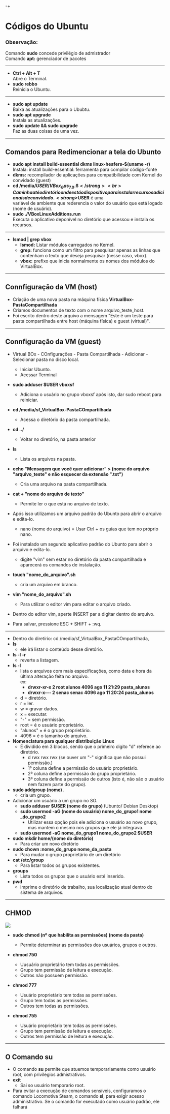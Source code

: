 -+<h1>Códigos do Ubuntu</h1>

<h3>Observação:</h3>
  Comando <strong>sudo</strong> concede privilégio de admistrador <br>
  Comando <strong>apt:</strong> gerenciador de pacotes 

---
- <strong>Ctrl + Alt + T </strong> <br>
  Abre o Terminal.
- <strong>sudo rebbo </strong> <br>
  Reinicia o Ubuntu.
---
- <strong>sudo apt update </strong> <br>
  Baixa as atualizações para o Ububtu.
- <strong>sudo apt upgrade </strong> <br>
  Instala as atualizações.
- <strong>sudo update && sudo upgrade </strong> <br>
  Faz as duas coisas de uma vez.
---
<strong>Comandos para Redimencionar a tela do Ubunto</strong>
---
- <strong>sudo apt install build-essential dkms linux-heafers-$(uname -r)</strong> <br>
  Instala: install build-essential: ferramenta para compilar código-fonte
- <strong>dkms:</strong> recompilador de aplicações para compatibilidade com Kernel do convidado (guest)
- <strong>cd /media/$USER/VBox_Gas_7.0.6</strong> <br>
  Caminha até o diretório onde está o dispositivo para instalar recursos adicionais de convidado. <strong>$USER</strong> é uma <br> variável de ambiente que rederencia o valor do usuário que está logado (nome de usuário). 
- <strong>sudo ./VBoxLinuxAdditions.run</strong> <br>
  Executa o aplicativo deponível no diretório que acessou e instala os recursos.
--- 
- <strong>lsmod | grep vbox</strong> <br>
  - <strong>lsmod:</strong> Listar módulos carregados no Kernel.
  - <strong>grep:</strong> funciona como um filtro para pesquisar apenas as linhas que contenham o texto que deseja pesquisar (nesse caso, vbox).
  - <strong>vbox:</strong> prefixo que inicia normalmente os nomes dos módulos do VirtualBox.
---
<strong>Connfiguração da VM (host)</strong>
---
<ul>
  <li>Criação de uma nova pasta na máquina física <strong>VirtualBox-PastaCompartilhada</strong></li>
  <li>Criamos documentos de texto com o nome arquivo_teste_host.</li>
  <li>Foi escrito dentro deste arquivo a mensagem "Este é um teste para pasta compartilhada entre host (máquina física) e guest (virtual)".</li>
</ul>

---
<strong>Connfiguração da VM (guest)</strong>
---
- Virtual BOx - COnfigurações - Pasta Compartilhada - Adicionar - Selecionar pasta no disco local.
  - Iniciar Ubunto.
  - Acessar Terminal
- <strong>sudo adduser $USER vboxsf</strong> <br>
  - Adiciona o usuário no grupo vboxsf após isto, dar sudo reboot para reiniciar. <br>
- <strong>cd /media/sf_VirtualBox-PastaCOmpartilhada</strong> <br>
  - Acessa o diretório da pasta compartilhada.
- <strong>cd ../</strong> <br>
  - Voltar no diretório, na pasta anterior
- <strong>ls</strong> <br>
  - Lista os arquivos na pasta.
- <strong>echo "Mensagem que você quer adicionar" > (nome do arquivo "arquivo_teste" e não esquecer da extensão ".txt")</strong> <br>
  - Cria uma arquivo na pasta compartilhada.
- <strong>cat + "nome do arquivo de texto"</strong> <br>
  - Permite ler o que está no arquivo de texto.

- Após isso utilizamos um arquivo padrão do Ubunto para abrir o arquivo e edita-lo.
  - nano (nome do arquivo) = Usar Ctrl + os guias que tem no próprio nano.
- Foi instalado um segundo aplicativo padrão do Ubunto para abrir o arquivo e edita-lo.
  - digite "vim" sem estar no diretório da pasta compartilhada e aparecerá os comandos de instalação.
- <strong>touch "nome_do_arquivo".sh</strong>
    - cria um arquivo em branco.
- <strong>vim "nome_do_arquivo".sh</strong>
  - Para utilizar o editor vim para editar o arquivo criado.
- Dentro do editor vim, aperte INSERT par a digitar dentro do arquivo.
- Para salvar, pressione ESC + SHIFT + :wq.
---
- Dentro do diretírio: cd /media/sf_VirtualBox_PastaCOmpartilhada,
- <strong>ls</strong> <br>
  - ele irá listar o conteúdo desse diretório.
 - <strong>ls -l -r</strong> <br>
   - reverte a listagem.
- <strong>ls -l</strong> <br>
  - lista o arquivos com mais especificações, como data e hora da última alteração feita no arquivo. <br>
  ex:
    - <strong>drwxr-xr-x 2 root alunos 4096 ago 11 21:29 pasta_alunos</strong>
    - <strong>drwxr-x--- 2 senac senac 4096 ago 11 20:24 pasta_alunos</strong>
  - d = diretório.
  - r = ler.
  - w = gravar dados.
  - x = executar.
  - "-" = sem permissão.
  - root = é o usuário proprietário.
  - "alunos" = é o grupo proprietário.
  - 4096 = é o tamanho do arquivo.
- <strong>Nomenclatura para qualquer distribuição Linux</strong>
  - É dividido em 3 blocos, sendo que o primeiro digito "d" referece ao diretório.
    - d rwx rwx rwx (se ouver um "-" significa que não possui permissão.)
    - 1ª coluna define a permissão do usuário proprietário.
    - 2ª coluna define a permissão do grupo proprietário.
    - 3ª coluna define a permissão de outros (isto é, não são o usuário nem fazem parte do grupo).
- <strong>sudo addgroup (nome) </strong>.
  - cria um grupo.
- Adicionar um usuário a um grupo no SO.
  - <strong>sudo adduser $USER (nome do grupo) </strong> (Ubunto/ Debian Desktop)
  - <strong>sudo usermod -aG (nome do usuário) nome_do_grupo1 nome _do_grupo2</strong> <br>
      - Utilizar essa opção pois ele adiciona o usuário ao novo grupo, mas mantem o mesmo nos grupos que ele já integrava.
  - <strong>sudo usermod -aG nome_do_grupo1 nome_do_grupo2 $USER</strong>
- <strong>sudo mkdir home/(nome do diretório)</strong>
  - Para criar um novo diretório
- <strong>sudo chown :nome_do_grupo nome_da_pasta</strong> <br>
  - Para mudar o grupo proprietário de um diretório
- <strong>cat /etc/group</strong>
  - Para listar todos os grupos existentes.
- <strong>groups</strong>
  - Lista todos os grupos que o usuário esté inserido.
- <strong>pwd</strong>
  - imprime o diretório de trabalho, sua localização atual dentro do sistema de arquivos.
---
CHMOD
---
<img src="https://img.vivaolinux.com.br/imagens/dicas/comunidade/Selecao_003.jpeg"> <br>

- <strong>sudo chmod (nº que habilita as permissões) (nome da pasta)</strong>
  - Permite determinar as permissões dos usuários, grupos e outros.
- <strong>chmod 750</strong>
   - Uusuário proprietário tem todas as permissões.
   - Grupo tem permissão de leitura e execução.
   - Outros não possuem permissão.
    
- <strong>chmod 777</strong>
   - Usuário proprietário tem todas as permissões.
   - Grupo tem todas as permissões.
   - Outros tem todas as permissões.

- <strong>chmod 755</strong>
   - Usuário proprietário tem todas as permissões.
   - Grupo tem permissão de leitura e execução.
   - Outros tem permissão de leitura e execução.
---
O Comando su
---
- O comando <strong>su</strong> permite que atuemos temporariamente como usuário root, com privilegios admistrativos.
- <strong>exit</strong>
  - Sai so usuário temporario root.
- Para evitar a execução de comandos sensíveis, configuramos o comando Locomotiva Steam, o comando <strong>sl</strong>, para exigir acesso administrativo. Se o comando for executado como usuário padrão, ele falhará

